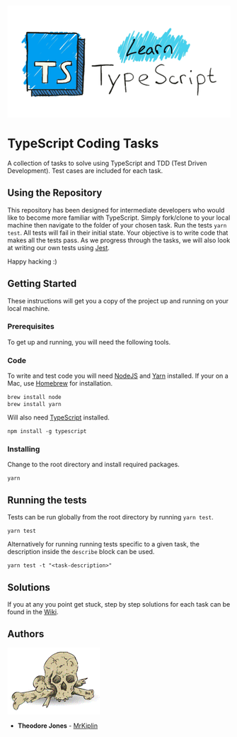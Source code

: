 ![](assets/mrkiplin-learn-typescript-banner.gif)

# TypeScript Coding Tasks

A collection of tasks to solve using TypeScript and TDD (Test Driven Development). Test cases are included for each task.

## Using the Repository

This repository has been designed for intermediate developers who would like to become more familiar with TypeScript. Simply fork/clone to your local machine then navigate to the folder of your chosen task. Run the tests `yarn test`. All tests will fail in their initial state. Your objective is to write code that makes all the tests pass. As we progress through the tasks, we will also look at writing our own tests using [Jest](https://jestjs.io/).

Happy hacking :)

## Getting Started

These instructions will get you a copy of the project up and running on your local machine.

### Prerequisites

To get up and running, you will need the following tools.

### Code

To write and test code you will need [NodeJS](https://nodejs.org/en/) and [Yarn](https://yarnpkg.com/lang/en/) installed. If your on a Mac, use [Homebrew](https://docs.brew.sh/Installation) for installation.

```
brew install node
brew install yarn
```

Will also need [TypeScript](https://www.typescriptlang.org/) installed.

```
npm install -g typescript
```

### Installing

Change to the root directory and install required packages.

```
yarn
```

## Running the tests

Tests can be run globally from the root directory by running `yarn test`.

```
yarn test
```

Alternatively for running running tests specific to a given task, the description inside the `describe` block can be used.

```
yarn test -t "<task-description>"
```

## Solutions

If you at any you point get stuck, step by step solutions for each task can be found in the [Wiki](https://github.com/MrKiplin/learn-typescript/wiki).

## Authors

![](assets/mrkiplin-icon.gif)

- **Theodore Jones** - [MrKiplin](https://github.com/MrKiplin)

